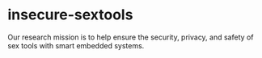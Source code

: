 # insecure-sextools
Our research mission is to help ensure the security, privacy, and safety of sex tools with smart embedded systems. 
